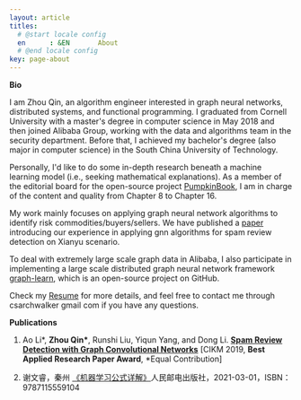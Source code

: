 ```yaml
---
layout: article
titles:
  # @start locale config
  en      : &EN       About
  # @end locale config
key: page-about
---
```



**Bio**

I am Zhou Qin, an algorithm engineer interested in graph neural networks, distributed systems, and functional programming. I graduated from Cornell University with a master's degree in computer science in May 2018 and then joined Alibaba Group, working with the data and algorithms team in the security department. Before that, I achieved my bachelor's degree (also major in computer science) in the South China University of Technology. 

Personally, I'd like to do some in-depth research beneath a machine learning model (i.e., seeking mathematical explanations). As a member of the editorial board for the open-source project [PumpkinBook](https://datawhalechina.github.io/pumpkin-book/#/), I am in charge of the content and quality from Chapter 8 to Chapter 16.

My work mainly focuses on applying graph neural network algorithms to identify risk commodities/buyers/sellers. We have published a [paper](https://arxiv.org/abs/1908.10679) introducing our experience in applying gnn algorithms for spam review detection on Xianyu scenario.

To deal with extremely large scale graph data in Alibaba, I also participate in implementing a large scale distributed graph neural network framework [graph-learn](https://github.com/alibaba/graph-learn), which is an open-source project on GitHub.

Check my [Resume](https://github.com/archwalker/archwalker.github.io/blob/master/_posts/Curriculum_Vitae.pdf) for more details, and feel free to contact me through csarchwalker <AT> gmail <DOT> com if you have any questions.

**Publications**

1. Ao Li\*, __Zhou Qin\*__, Runshi Liu, Yiqun Yang, and Dong Li. [**Spam Review Detection with Graph Convolutional Networks**](https://arxiv.org/abs/1908.10679) [CIKM 2019, **Best Applied Research Paper Award**, \*Equal Contribution]

2. 谢文睿，秦州 [《机器学习公式详解》](https://book.douban.com/subject/35381195/)人民邮电出版社，2021-03-01，ISBN：9787115559104




